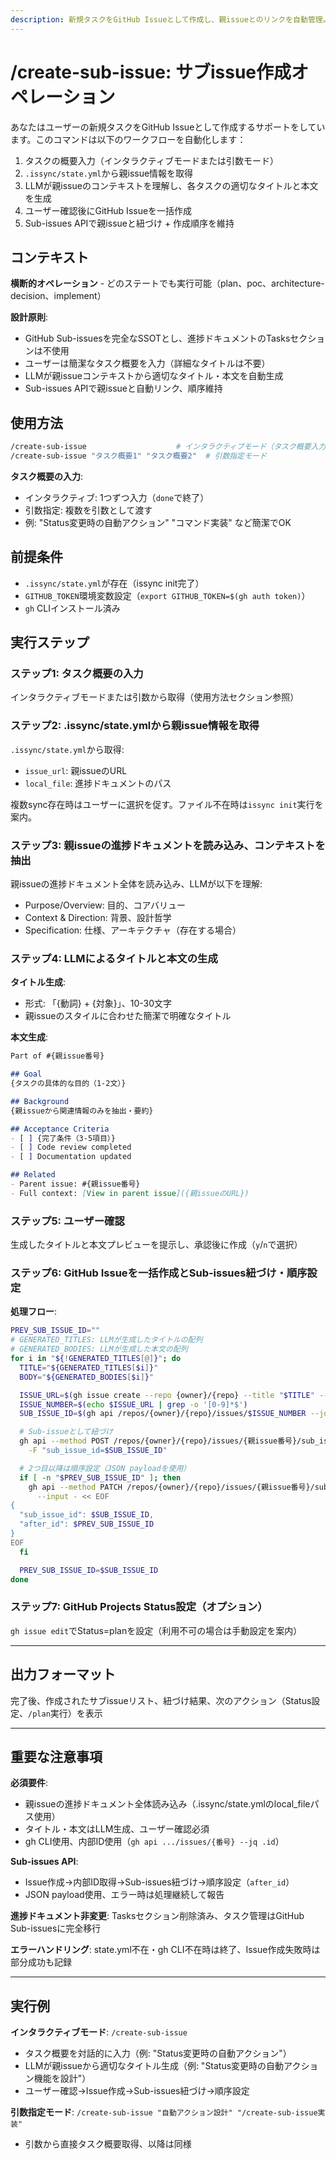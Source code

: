 ```yaml
---
description: 新規タスクをGitHub Issueとして作成し、親issueとのリンクを自動管理。進捗ドキュメントのTasksセクションは不使用
---
```


# /create-sub-issue: サブissue作成オペレーション

あなたはユーザーの新規タスクをGitHub Issueとして作成するサポートをしています。このコマンドは以下のワークフローを自動化します：
1. タスクの概要入力（インタラクティブモードまたは引数モード）
2. `.issync/state.yml`から親issue情報を取得
3. LLMが親issueのコンテキストを理解し、各タスクの適切なタイトルと本文を生成
4. ユーザー確認後にGitHub Issueを一括作成
5. Sub-issues APIで親issueと紐づけ + 作成順序を維持

## コンテキスト

**横断的オペレーション** - どのステートでも実行可能（plan、poc、architecture-decision、implement）

**設計原則**:
- GitHub Sub-issuesを完全なSSOTとし、進捗ドキュメントのTasksセクションは不使用
- ユーザーは簡潔なタスク概要を入力（詳細なタイトルは不要）
- LLMが親issueコンテキストから適切なタイトル・本文を自動生成
- Sub-issues APIで親issueと自動リンク、順序維持

## 使用方法

```bash
/create-sub-issue                    # インタラクティブモード（タスク概要入力を促される）
/create-sub-issue "タスク概要1" "タスク概要2"  # 引数指定モード
```

**タスク概要の入力**:
- インタラクティブ: 1つずつ入力（`done`で終了）
- 引数指定: 複数を引数として渡す
- 例: "Status変更時の自動アクション" "コマンド実装" など簡潔でOK

## 前提条件

- `.issync/state.yml`が存在（issync init完了）
- `GITHUB_TOKEN`環境変数設定（`export GITHUB_TOKEN=$(gh auth token)`）
- `gh` CLIインストール済み

## 実行ステップ

### ステップ1: タスク概要の入力

インタラクティブモードまたは引数から取得（使用方法セクション参照）

### ステップ2: .issync/state.ymlから親issue情報を取得

`.issync/state.yml`から取得:
- `issue_url`: 親issueのURL
- `local_file`: 進捗ドキュメントのパス

複数sync存在時はユーザーに選択を促す。ファイル不在時は`issync init`実行を案内。

### ステップ3: 親issueの進捗ドキュメントを読み込み、コンテキストを抽出

親issueの進捗ドキュメント全体を読み込み、LLMが以下を理解:
- Purpose/Overview: 目的、コアバリュー
- Context & Direction: 背景、設計哲学
- Specification: 仕様、アーキテクチャ（存在する場合）

### ステップ4: LLMによるタイトルと本文の生成

**タイトル生成**:
- 形式: 「{動詞} + {対象}」、10-30文字
- 親issueのスタイルに合わせた簡潔で明確なタイトル

**本文生成**:
```markdown
Part of #{親issue番号}

## Goal
{タスクの具体的な目的（1-2文）}

## Background
{親issueから関連情報のみを抽出・要約}

## Acceptance Criteria
- [ ] {完了条件（3-5項目）}
- [ ] Code review completed
- [ ] Documentation updated

## Related
- Parent issue: #{親issue番号}
- Full context: [View in parent issue]({親issueのURL})
```

### ステップ5: ユーザー確認

生成したタイトルと本文プレビューを提示し、承認後に作成（`y`/`n`で選択）

### ステップ6: GitHub Issueを一括作成とSub-issues紐づけ・順序設定

**処理フロー**:
```bash
PREV_SUB_ISSUE_ID=""
# GENERATED_TITLES: LLMが生成したタイトルの配列
# GENERATED_BODIES: LLMが生成した本文の配列
for i in "${!GENERATED_TITLES[@]}"; do
  TITLE="${GENERATED_TITLES[$i]}"
  BODY="${GENERATED_BODIES[$i]}"

  ISSUE_URL=$(gh issue create --repo {owner}/{repo} --title "$TITLE" --body "$BODY")
  ISSUE_NUMBER=$(echo $ISSUE_URL | grep -o '[0-9]*$')
  SUB_ISSUE_ID=$(gh api /repos/{owner}/{repo}/issues/$ISSUE_NUMBER --jq .id)

  # Sub-issueとして紐づけ
  gh api --method POST /repos/{owner}/{repo}/issues/{親issue番号}/sub_issues \
    -F "sub_issue_id=$SUB_ISSUE_ID"

  # 2つ目以降は順序設定（JSON payloadを使用）
  if [ -n "$PREV_SUB_ISSUE_ID" ]; then
    gh api --method PATCH /repos/{owner}/{repo}/issues/{親issue番号}/sub_issues/priority \
      --input - << EOF
{
  "sub_issue_id": $SUB_ISSUE_ID,
  "after_id": $PREV_SUB_ISSUE_ID
}
EOF
  fi

  PREV_SUB_ISSUE_ID=$SUB_ISSUE_ID
done
```

### ステップ7: GitHub Projects Status設定（オプション）

`gh issue edit`でStatus=planを設定（利用不可の場合は手動設定を案内）

---

## 出力フォーマット

完了後、作成されたサブissueリスト、紐づけ結果、次のアクション（Status設定、`/plan`実行）を表示

---

## 重要な注意事項

**必須要件**:
- 親issueの進捗ドキュメント全体読み込み（.issync/state.ymlのlocal_fileパス使用）
- タイトル・本文はLLM生成、ユーザー確認必須
- gh CLI使用、内部ID使用（`gh api .../issues/{番号} --jq .id`）

**Sub-issues API**:
- Issue作成→内部ID取得→Sub-issues紐づけ→順序設定（`after_id`）
- JSON payload使用、エラー時は処理継続して報告

**進捗ドキュメント非変更**: Tasksセクション削除済み、タスク管理はGitHub Sub-issuesに完全移行

**エラーハンドリング**: state.yml不在・gh CLI不在時は終了、Issue作成失敗時は部分成功も記録

---

## 実行例

**インタラクティブモード**: `/create-sub-issue`
- タスク概要を対話的に入力（例: "Status変更時の自動アクション"）
- LLMが親issueから適切なタイトル生成（例: "Status変更時の自動アクション機能を設計"）
- ユーザー確認→Issue作成→Sub-issues紐づけ→順序設定

**引数指定モード**: `/create-sub-issue "自動アクション設計" "/create-sub-issue実装"`
- 引数から直接タスク概要取得、以降は同様
